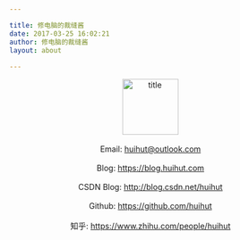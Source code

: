 ```yaml
---

title: 修电脑的裁缝酱
date: 2017-03-25 16:02:21
author: 修电脑的裁缝酱
layout: about
	
---
```


<div  align="center">    
<img src="http://ojlsgreog.bkt.clouddn.com/H.png" width = "100" height = "100" alt="title" align=center />
</div><br/>

<div  align="center">   
Email: <a href="mailto:huihut@outlook.com">huihut@outlook.com</a>
</div><br/>

<div  align="center">   
Blog: <a href="https://blog.huihut.com">https://blog.huihut.com</a>
</div><br/>

<div  align="center">   
CSDN Blog: <a href="http://blog.csdn.net/huihut">http://blog.csdn.net/huihut</a>
</div><br/>

<div  align="center">   
Github: <a href="https://github.com/huihut">https://github.com/huihut</a>
</div><br/>

<div  align="center">   
知乎: <a href="https://www.zhihu.com/people/huihut">https://www.zhihu.com/people/huihut</a>
</div><br/>
